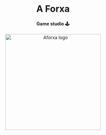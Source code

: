 <div align="center">
  <h1 align="center">A Forxa</h1>
  <h4 align="center">Game studio 🕹️
</div>
<div align="center">
  <img 
    src="https://github.com/aforxa/resources/blob/main/logos/SuperLogo.jpeg" 
    alt="Aforxa logo" 
    width="300" height="300">
</div>
